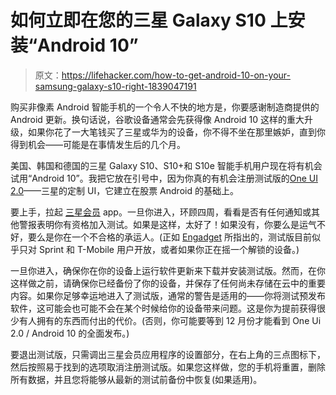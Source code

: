 # 如何立即在您的三星 Galaxy S10 上安装“Android 10”

> 原文：<https://lifehacker.com/how-to-get-android-10-on-your-samsung-galaxy-s10-right-1839047191>

购买非像素 Android 智能手机的一个令人不快的地方是，你要感谢制造商提供的 Android 更新。换句话说，谷歌设备通常会先获得像 Android 10 这样的重大升级，如果你花了一大笔钱买了三星或华为的设备，你不得不坐在那里嫉妒，直到你得到机会——可能是在事情发生后的几个月。



美国、韩国和德国的三星 Galaxy S10、S10+和 S10e 智能手机用户现在将有机会试用“Android 10”。我把它放在引号中，因为你真的有机会注册测试版的[One UI 2.0](https://news.samsung.com/global/one-ui-beta-program-enjoy-android-10-on-galaxy-s10-starting-today)——三星的定制 UI，它建立在股票 Android 的基础上。

要上手，拉起 [三星会员](https://play.google.com/store/apps/details?id=com.samsung.android.voc&hl=en_US) app。一旦你进入，环顾四周，看看是否有任何通知或其他警报表明你有资格加入测试。如果是这样，太好了！如果没有，你要么是运气不好，要么是你在一个不合格的承运人。(正如 [Engadget](https://www.engadget.com/2019/10/14/samsung-galaxy-s10-android-10-beta-is-here/) 所指出的，测试版目前似乎只对 Sprint 和 T-Mobile 用户开放，或者如果你正在摇一个解锁的设备。)

一旦你进入，确保你在你的设备上运行软件更新来下载并安装测试版。然而，在你这样做之前，请确保你已经备份了你的设备，并保存了任何尚未存储在云中的重要内容。如果你足够幸运地进入了测试版，通常的警告是适用的——你将测试预发布软件，这可能会也可能不会在某个时候给你的设备带来问题。这是你为提前获得很少有人拥有的东西而付出的代价。(否则，你可能要等到 12 月份才能看到 One Ui 2.0 / Android 10 的全面发布。)

要退出测试版，只需调出三星会员应用程序的设置部分，在右上角的三点图标下，然后按照易于找到的选项取消注册测试版。如果您这样做，您的手机将重置，删除所有数据，并且您将能够从最新的测试前备份中恢复(如果适用)。